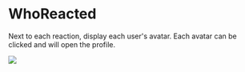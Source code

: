 # WhoReacted

Next to each reaction, display each user's avatar. Each avatar can be clicked and will open the profile.

![](https://github.com/Rivercord/Rivercord/assets/57493648/97fec9e8-396f-4f5e-916e-1ec21445113d)
